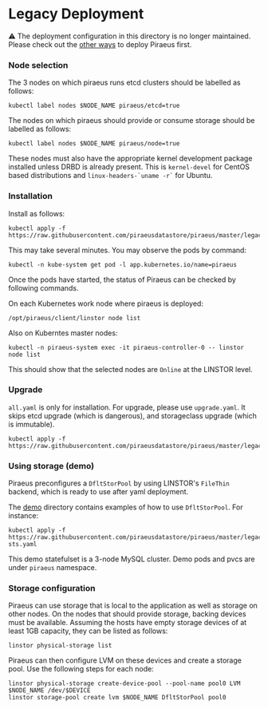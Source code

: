 # Legacy Deployment

:warning: The deployment configuration in this directory is no longer maintained. Please check out the [other ways]
to deploy Piraeus first.

[other ways]: ../README.md#getting-started

### Node selection

The 3 nodes on which piraeus runs etcd clusters should be labelled as follows:

```
kubectl label nodes $NODE_NAME piraeus/etcd=true
```

The nodes on which piraeus should provide or consume storage should be labelled as follows:

```
kubectl label nodes $NODE_NAME piraeus/node=true
```

These nodes must also have the appropriate kernel development package installed unless DRBD is already present.
This is `kernel-devel` for CentOS based distributions and `` linux-headers-`uname -r` `` for Ubuntu.

### Installation

Install as follows:

```
kubectl apply -f https://raw.githubusercontent.com/piraeusdatastore/piraeus/master/legacy/deploy/all.yaml
```

This may take several minutes. You may observe the pods by command:
```
kubectl -n kube-system get pod -l app.kubernetes.io/name=piraeus
```
Once the pods have started, the status of Piraeus can be checked by following commands.

On each Kubernetes work node where piraeus is deployed:
```
/opt/piraeus/client/linstor node list
```

Also on Kuberntes master nodes:
```
kubectl -n piraeus-system exec -it piraeus-controller-0 -- linstor node list
```

This should show that the selected nodes are `Online` at the LINSTOR level.

### Upgrade

`all.yaml` is only for installation.
For upgrade, please use `upgrade.yaml`. It skips etcd upgrade (which is dangerous), and storageclass upgrade (which is immutable).

```
kubectl apply -f https://raw.githubusercontent.com/piraeusdatastore/piraeus/master/legacy/deploy/upgrade.yaml
```


### Using storage (demo)

Piraeus preconfigures a `DfltStorPool` by using LINSTOR's `FileThin` backend, which is ready to use after yaml deployment.

The [demo](legacy/demo) directory contains examples of how to use `DfltStorPool`.
For instance:

```
kubectl apply -f https://raw.githubusercontent.com/piraeusdatastore/piraeus/master/legacy/demo/demo-sts.yaml
```

This demo statefulset is a 3-node MySQL cluster. Demo pods and pvcs are under `piraeus` namespace.

### Storage configuration

Piraeus can use storage that is local to the application as well as storage on other nodes.
On the nodes that should provide storage, backing devices must be available.
Assuming the hosts have empty storage devices of at least 1GB capacity, they can be listed as follows:

```
linstor physical-storage list
```

Piraeus can then configure LVM on these devices and create a storage pool.
Use the following steps for each node:

```
linstor physical-storage create-device-pool --pool-name pool0 LVM $NODE_NAME /dev/$DEVICE
linstor storage-pool create lvm $NODE_NAME DfltStorPool pool0
```
